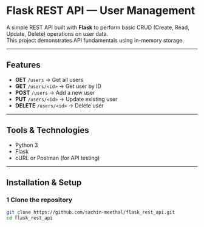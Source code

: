 # Flask REST API — User Management

A simple REST API built with **Flask** to perform basic CRUD (Create, Read, Update, Delete) operations on user data.  
This project demonstrates API fundamentals using in-memory storage.

---

##  Features

- **GET** `/users` → Get all users  
- **GET** `/users/<id>` → Get user by ID  
- **POST** `/users` → Add a new user  
- **PUT** `/users/<id>` → Update existing user  
- **DELETE** `/users/<id>` → Delete user  

---

##  Tools & Technologies

- Python 3  
- Flask  
- cURL or Postman (for API testing)  

---

##  Installation & Setup

### 1️ Clone the repository
```bash
git clone https://github.com/sachin-meethal/flask_rest_api.git
cd flask_rest_api
